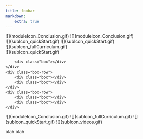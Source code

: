 ```yaml
---
title: foobar
markdown:
    extra: true
---
```


<div class="boxer" markdown="1">
	<div class="box-row" markdown="1">
		<div class="box"  markdown="1">
            <div class="box-top-row"  markdown="1">
                <div class="big-box-top" markdown="1">![](moduleIcon_Conclusion.gif)  ![](moduleIcon_Conclusion.gif) </div>
            </div>
            <div class="box-bottom-row">
                <div class="small-box-bottom">![](subIcon_quickStart.gif)  ![](subIcon_quickStart.gif)</div>
                <div class="small-box-bottom" markdown="1">![](subIcon_fullCurriculum.gif)</div>
                <div class="small-box-bottom">![](subIcon_quickStart.gif)</div>
            </div>
        </div>
            
		<div class="box"></div>
	</div>
	<div class="box-row">
		<div class="box"></div>
		<div class="box"></div>
	</div>
	<div class="box-row">
		<div class="box"></div>
		<div class="box"></div>
	</div>
</div>
 ![](moduleIcon_Conclusion.gif)
![](subIcon_fullCurriculum.gif)
![](subIcon_quickStart.gif)
![](subIcon_videos.gif)

blah blah
